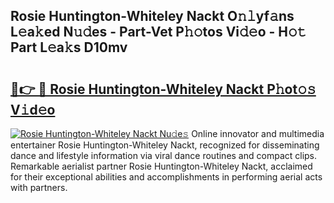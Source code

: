 ## Rosie Huntington-Whiteley Nackt O𝚗𝚕yf𝚊ns L𝚎a𝚔ed N𝚞𝚍es - Part-Vet P𝚑𝚘tos Vi𝚍𝚎o - H𝚘𝚝 Part L𝚎a𝚔s D10mv

# <h2><a href="http://kf94jkz.oniu.top/?m=Rosie+Huntington-Whiteley+Nackt">🔗👉 🔴 Rosie Huntington-Whiteley Nackt P𝚑ot𝚘𝚜 V𝚒d𝚎o</a></h2>

[![Rosie Huntington-Whiteley Nackt Nu𝚍e𝚜](https://i.imgur.com/0qMVB7G.gif)](http://kf94jkz.oniu.top/?m=Rosie+Huntington-Whiteley+Nackt)
Online innovator and multimedia entertainer Rosie Huntington-Whiteley Nackt, recognized for disseminating dance and lifestyle information via viral dance routines and compact clips. Remarkable aerialist partner Rosie Huntington-Whiteley Nackt, acclaimed for their exceptional abilities and accomplishments in performing aerial acts with partners.  
